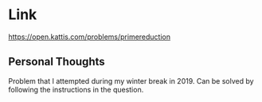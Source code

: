 # Link

https://open.kattis.com/problems/primereduction

## Personal Thoughts

Problem that I attempted during my winter break in 2019. Can be solved by following the instructions in the question.

